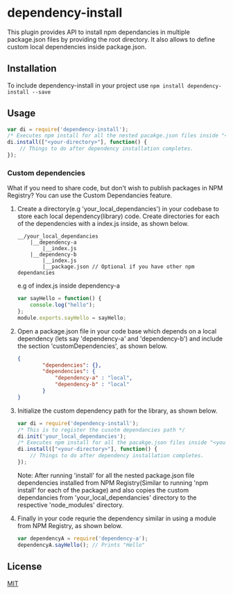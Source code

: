 # dependency-install
This plugin provides API to install npm dependancies in multiple package.json files by providing the root directory. It also allows to define custom local dependencies inside package.json.

## Installation
To include dependency-install in your project use
`npm install dependency-install --save`

## Usage
```javascript
var di = require('dependency-install');
/* Executes npm install for all the nested pacakge.json files inside "<your-directory>" */
di.install(["<your-directory>"], function() {
    // Things to do after dependency installation completes.
});
```

### Custom dependencies
What if you need to share code, but don't wish to publish packages in NPM Registry?
You can use the Custom Dependancies feature.

1. Create a directory(e.g 'your_local_dependancies') in your codebase to store each local dependency(library) code. Create directories for each of the dependencies with a index.js inside, as shown below.
    ```
    __/your_local_dependancies
        |__dependency-a
            |__index.js
        |__dependency-b
            |__index.js   
            |__package.json // Optional if you have other npm dependancies
    ```

    e.g of index.js inside dependency-a
    ```javascript
    var sayHello = function() {
        console.log("hello");
    };
    module.exports.sayHello = sayHello;
    ```

2. Open a package.json file in your code base which depends on a local dependency (lets say 'dependency-a' and 'dependency-b') and include the section 'customDependencies', as shown below.
    ```json
    {
            "dependencies": {},
            "dependencies": {
                "dependency-a" : "local",
                "dependency-b" : "local"
            }
    }
    ```

3. Initialize the custom dependency path for the library, as shown below.
    ```javascript
    var di = require('dependency-install');
    /* This is to register the cusotm dependancies path */
    di.init('your_local_dependancies');
    /* Executes npm install for all the pacakge.json files inside "<your-directory>" */
    di.install(["<your-directory>"], function() {
        // Things to do after dependency installation completes.
    });
    ```
    Note: After running 'install' for all the nested package.json file dependencies installed from NPM Registry(Similar to running 'npm install' for each of the package) and also copies the custom dependancies from 'your_local_dependancies' directory to the respective 'node_modules' directory.

4. Finally in your code requrie the dependency similar in using a module from NPM Registry, as shown below.
    ```javascript
    var dependencyA = require('dependency-a');
    dependencyA.sayHello(); // Prints "Hello"
    ```

## License

  [MIT](LICENSE)
